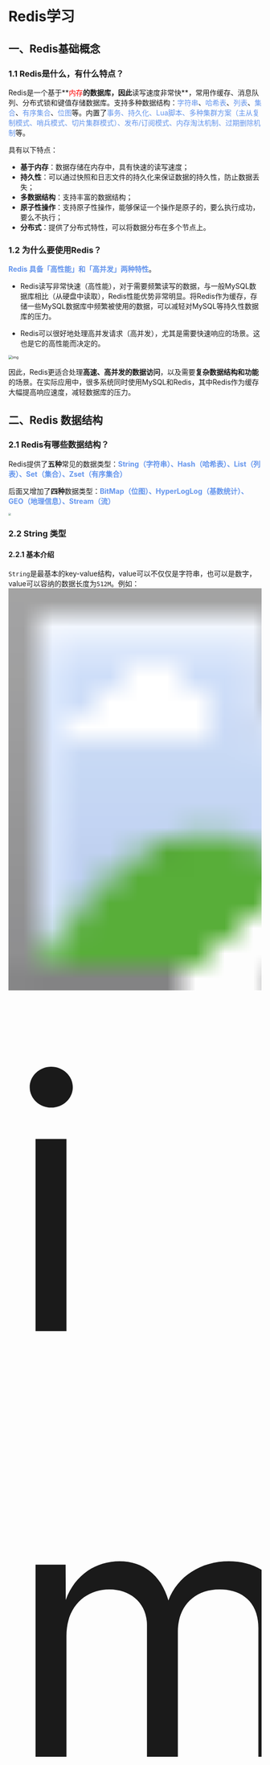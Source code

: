 # Redis学习

## 一、Redis基础概念

### 1.1 Redis是什么，有什么特点？

Redis是一个基于**<font color='red'>内存</font>**的数据库，因此**读写速度非常快**，常用作缓存、消息队列、分布式锁和键值存储数据库。支持多种数据结构：<font color='cornflowerblue'>字符串</font>、<font color='cornflowerblue'>哈希表</font>、<font color='cornflowerblue'>列表</font>、<font color='cornflowerblue'>集合</font>、<font color='cornflowerblue'>有序集合</font>、<font color='cornflowerblue'>位图</font>等。内置了<font color='cornflowerblue'>事务、持久化、Lua脚本、多种集群方案（主从复制模式、哨兵模式、切片集群模式）、发布/订阅模式、内存淘汰机制、过期删除机制</font>等。

具有以下特点：

- **基于内存**：数据存储在内存中，具有快速的读写速度；
- **持久性**：可以通过快照和日志文件的持久化来保证数据的持久性，防止数据丢失；
- **多数据结构**：支持丰富的数据结构；
- **原子性操作**：支持原子性操作，能够保证一个操作是原子的，要么执行成功，要么不执行；
- **分布式**：提供了分布式特性，可以将数据分布在多个节点上。

### 1.2 为什么要使用Redis？

<font color='cornflowerblue'> **Redis 具备「高性能」和「高并发」两种特性**</font>。

- Redis读写非常快速（高性能），对于需要频繁读写的数据，与一般MySQL数据库相比（从硬盘中读取），Redis性能优势非常明显。将Redis作为缓存，存储一些MySQL数据库中频繁被使用的数据，可以减轻对MySQL等持久性数据库的压力。

- Redis可以很好地处理高并发请求（高并发），尤其是需要快速响应的场景。这也是它的高性能而决定的。

<img src="G:\code\study\CppStudy\docs\figures\redis作为缓存.png" alt="img" style="zoom:50%;" />

因此，Redis更适合处理**高速、高并发的数据访问**，以及需要**复杂数据结构和功能**的场景。在实际应用中，很多系统同时使用MySQL和Redis，其中Redis作为缓存大幅提高响应速度，减轻数据库的压力。



## 二、Redis 数据结构

### 2.1 Redis有哪些数据结构？

Redis提供了**五种**常见的数据类型：**<font color='cornflowerblue'>String（字符串）、Hash（哈希表）、List（列表）、Set（集合）、Zset（有序集合）</font>**

后面又增加了**四种**数据类型：**<font color='cornflowerblue'>BitMap（位图）、HyperLogLog（基数统计）、GEO（地理信息）、Stream（流）</font>**

<img src="G:\code\study\CppStudy\docs\figures\redis数据结构提纲.png" style="zoom:33%;" />

### 2.2 String 类型

#### 2.2.1 基本介绍

`String`是最基本的key-value结构，value可以不仅仅是字符串，也可以是数字，value可以容纳的数据长度为`512M`。例如：<img src="G:\code\study\CppStudy\docs\figures\string.png" alt="img" style="zoom:50;" />

#### 2.2.2 底层实现

`String`类型的底层实现是`int`和`SDS`（简单动态字符串数据类型）。

`SDS`和C语言字符串不同，它比C语言的字符串适用范围更广、效率更高、也更安全。具有以下特点：

- <font color='cornflowerblue'>`SDS`不仅可以保存文本数据，还可以保存二进制数据。</font>`SDS`所有的API都会以**处理二进制的方式**来处理SDS存放在`buf[]`数组里的数据，所以当然可以直接保存图片、音频、视频、压缩文件等二进制数据。
- <font color='cornflowerblue'>`SDS`获取字符串长度的时间复杂度是O(1)。</font>`SDS`维护了一个`len`属性来记录自身长度，而不是通过尾部加'\0'的方式。（这点和`std::string`一致）
- <font color='cornflowerblue'>`SDS`安全的，拼接字符串不会造成缓冲区溢出。</font>SDS在拼接字符串会检查SDS空间是否满足，不满足则会扩容，不会导致缓冲区溢出。



> 知道了底层数据类型，来看看String类型是如何利用`int`和`SDS`对数据进行构建对象的。

`String`类型对象的内部编码（encoding）有三种方式：<font color='red'>int、raw、embstr</font>。

**情况1：如果`String`对象保存的是一个整数值，且这个整数值可以用`long`类型表示。**

​		字符串对象会将该整数值保存在`ptr`属性中，并将字符串对象的编码类型（encoding）设置为`int`。

​		<img src="G:\code\study\CppStudy\docs\figures\int.png" alt="img" style="zoom:50%;" />

**情况2：如果`String`对象保存的是一个字符串，且这个字符串的长度小于等于32字节。**

​		`String`对象会选择使用`SDS`来保存这个字符串，并将编码类型设置为`embstr`。

​		<img src="G:\code\study\CppStudy\docs\figures\embstr.png" alt="img" style="zoom:50%;" />

**情况3：如果`String`对象保存的是一个字符串，且这个字符串的长度大于32字节。（注意和上面的区别，SDS和redisObject不连续）**

​			`String`对象会选择使用`SDS`来保存这个字符串，且用ptr指向这个`SDS`，并将编码类型设置为`embstr`。

​		<img src="G:\code\study\CppStudy\docs\figures\raw.png" alt="img" style="zoom:50%;" />

> embstr编码和raw编码的边界在redis不同版本是不一样的：
>
> - redis 2.+ 是 32 字节
> - redis 3.0-4.0 是 39 字节
> - redis 5.0 是44字节

`embstr`和`raw`编码方式都会使用`SDS`类型，它们之间的区别就在于字符串的长度。

1️⃣  由于`embstr`中字符串长度较短，只需要通过一次内存分配函数来分配一个**<font color='cornflowerblue'>连续的内存空间</font>**来保存`redisObject`和`SDS`。

2️⃣  而raw编码会调用两次内存分配函数，分配两块空间分别保存`redisObject`和`SDS`。



> **为什么要单独设置一个`embstr`编码方式？**
>
> - `embstr`编码将创建字符串对象所需的内存分配次数从 `raw` 编码的两次降低为一次；
> - 释放 `embstr`编码的字符串对象同样只需要调用一次内存释放函数；
> - 因为`embstr`编码的字符串对象的所有数据都保存在一块连续的内存里面可以更好的利用 CPU 缓存提升性能。

> **`embstr`编码方式缺点？**
>
> 如果字符串的长度增加需要重新分配内存时，整个redisObject和sds都需要重新分配空间，所<font color='cornflowerblue'>以**embstr编码的字符串对象实际上是只读的**</font>，redis没有为embstr编码的字符串对象编写任何相应的修改程序。当我们对embstr编码的字符串对象执行任何修改命令（例如append）时，程序会先将对象的编码从embstr转换成raw，然后再执行修改命令。



#### 2.2.3 常用指令

普通字符串的基本操作：

```shell
# 设置key-value
> SET name magic
OK

# 根据key获得value
> GET name
"magic"

# 判断某个key是否存在
> EXISTS name
(integer) 1

# 返回key所存储的字符串值的长度
> STRLEN name
(integer) 5

# 删除某个key对应的值
> DEL name
(integer) 1
```

字符串批量操作 :







# 资料参考

[图解Redis介绍 | 小林coding (xiaolincoding.com)](https://xiaolincoding.com/redis/)

